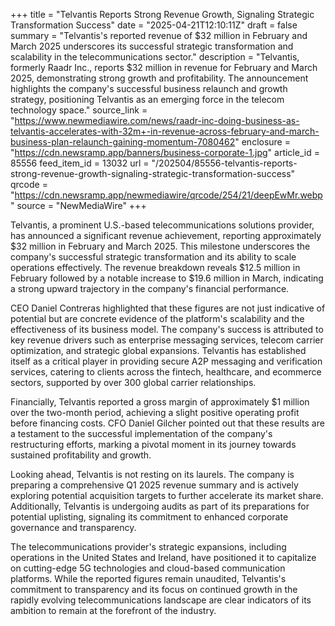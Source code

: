 +++
title = "Telvantis Reports Strong Revenue Growth, Signaling Strategic Transformation Success"
date = "2025-04-21T12:10:11Z"
draft = false
summary = "Telvantis's reported revenue of $32 million in February and March 2025 underscores its successful strategic transformation and scalability in the telecommunications sector."
description = "Telvantis, formerly Raadr Inc., reports $32 million in revenue for February and March 2025, demonstrating strong growth and profitability. The announcement highlights the company's successful business relaunch and growth strategy, positioning Telvantis as an emerging force in the telecom technology space."
source_link = "https://www.newmediawire.com/news/raadr-inc-doing-business-as-telvantis-accelerates-with-32m+-in-revenue-across-february-and-march-business-plan-relaunch-gaining-momentum-7080462"
enclosure = "https://cdn.newsramp.app/banners/business-corporate-1.jpg"
article_id = 85556
feed_item_id = 13032
url = "/202504/85556-telvantis-reports-strong-revenue-growth-signaling-strategic-transformation-success"
qrcode = "https://cdn.newsramp.app/newmediawire/qrcode/254/21/deepEwMr.webp"
source = "NewMediaWire"
+++

<p>Telvantis, a prominent U.S.-based telecommunications solutions provider, has announced a significant revenue achievement, reporting approximately $32 million in February and March 2025. This milestone underscores the company's successful strategic transformation and its ability to scale operations effectively. The revenue breakdown reveals $12.5 million in February followed by a notable increase to $19.6 million in March, indicating a strong upward trajectory in the company's financial performance.</p><p>CEO Daniel Contreras highlighted that these figures are not just indicative of potential but are concrete evidence of the platform's scalability and the effectiveness of its business model. The company's success is attributed to key revenue drivers such as enterprise messaging services, telecom carrier optimization, and strategic global expansions. Telvantis has established itself as a critical player in providing secure A2P messaging and verification services, catering to clients across the fintech, healthcare, and ecommerce sectors, supported by over 300 global carrier relationships.</p><p>Financially, Telvantis reported a gross margin of approximately $1 million over the two-month period, achieving a slight positive operating profit before financing costs. CFO Daniel Gilcher pointed out that these results are a testament to the successful implementation of the company's restructuring efforts, marking a pivotal moment in its journey towards sustained profitability and growth.</p><p>Looking ahead, Telvantis is not resting on its laurels. The company is preparing a comprehensive Q1 2025 revenue summary and is actively exploring potential acquisition targets to further accelerate its market share. Additionally, Telvantis is undergoing audits as part of its preparations for potential uplisting, signaling its commitment to enhanced corporate governance and transparency.</p><p>The telecommunications provider's strategic expansions, including operations in the United States and Ireland, have positioned it to capitalize on cutting-edge 5G technologies and cloud-based communication platforms. While the reported figures remain unaudited, Telvantis's commitment to transparency and its focus on continued growth in the rapidly evolving telecommunications landscape are clear indicators of its ambition to remain at the forefront of the industry.</p>